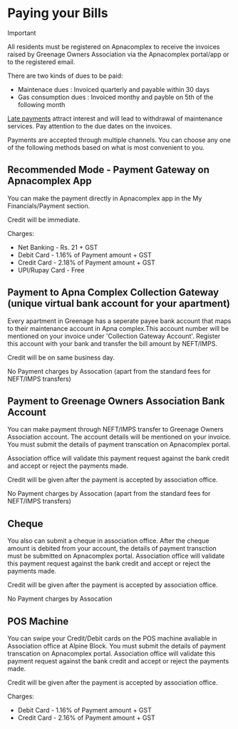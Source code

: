 # Paying your Bills

> [!Important]
> All residents must be registered on Apnacomplex to receive the invoices raised by Greenage Owners Association via the Apnacomplex portal/app or to the registered email.

There are two kinds of dues to be paid:
- Maintenace dues : Invoiced quarterly and payable within 30 days 
- Gas consumption dues : Invoiced monthy and payble on 5th of the following month

[Late payments](https://drive.google.com/file/d/1hOtaW-hPTwfQFSGuOPL2Kw0wNGawi366/view?usp=sharing) attract interest and will lead to withdrawal of maintenance services. Pay attention to the due dates on the invoices.

Payments are accepted through multiple channels. You can choose any one of the following methods based on what is most convenient to you.

## Recommended Mode - Payment Gateway on Apnacomplex App

You can make the payment directly in Apnacomplex app in the My Financials/Payment section.

Credit will be immediate.

Charges:
- Net Banking - Rs. 21 + GST
- Debit Card - 1.16% of Payment amount + GST
- Credit Card - 2.18% of Payment amount + GST
- UPI/Rupay Card - Free


## Payment to Apna Complex Collection Gateway (unique virtual bank account for your apartment)

Every apartment in Greenage has a seperate payee bank account that maps to their maintenance account in Apna complex.This account number will be mentioned on your invoice under 'Collection Gateway Account'. Register this account with your bank and transfer the bill amount by NEFT/IMPS.

Credit will be on same business day.

No Payment charges by Assocation (apart from the standard fees for NEFT/IMPS transfers)

## Payment to Greenage Owners Association Bank Account

You can make payment through NEFT/IMPS transfer to Greenage Owners Association account. The account details will be mentioned on your invoice. You must submit the details of payment transcation on Apnacomplex portal.

Association office will validate this payment request against the bank credit and accept or reject the payments made.

Credit will be given after the payment is accepted by association office.

No Payment charges by Assocation (apart from the standard fees for NEFT/IMPS transfers)

## Cheque

You also can submit a cheque in association office. After the cheque amount is debited from your account, the details of payment transction must be submitted on Apnacomplex portal. Association office will validate this payment request against the bank credit and accept or reject the payments made.

Credit will be given after the payment is accepted by association office.

No Payment charges by Assocation

## POS Machine

You can swipe your Credit/Debit cards on the POS machine avaliable in Association office at Alpine Block. You must submit the details of payment transcation on Apnacomplex portal. Association office will validate this payment request against the bank credit and accept or reject the payments made.

Credit will be given after the payment is accepted by association office. 

Charges: 
- Debit Card - 1.16% of Payment amount + GST
- Credit Card - 2.16% of Payment amount + GST

